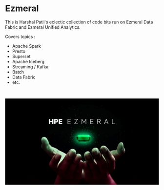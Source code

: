 # Ezmeral

This is Harshal Patil's eclectic collection of code bits run on Ezmeral Data Fabric and Ezmeral Unified Analytics.

Covers topics :

* Apache Spark
* Presto
* Superset
* Apache Iceberg
* Streaming / Kafka
* Batch
* Data Fabric 
* etc.

<br>

![Ezmeral](images/hpe-ezmeral.png)

<br>

